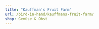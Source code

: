 ```yaml
---
title: "Kauffman's Fruit Farm"
url: /bird-in-hand/kauffmans-fruit-farm/
shop: Gemüse & Obst
---
```

